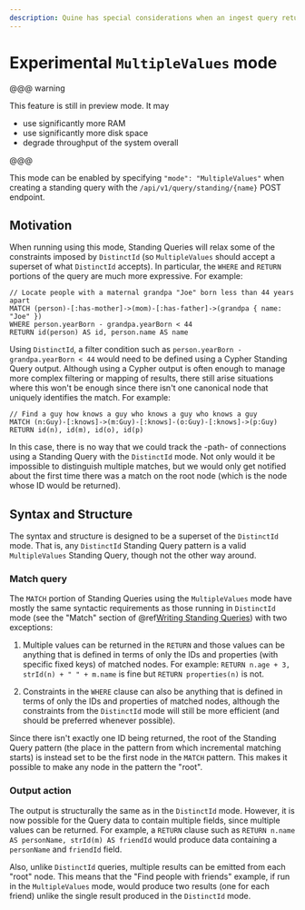 ```yaml
---
description: Quine has special considerations when an ingest query returns multiple values
---
```

# Experimental `MultipleValues` mode

@@@ warning

This feature is still in preview mode. It may

* use significantly more RAM
* use significantly more disk space
* degrade throughput of the system overall

@@@

This mode can be enabled by specifying `"mode": "MultipleValues"` when creating a standing query with the `/api/v1/query/standing/{name}` POST endpoint.

## Motivation

When running using this mode, Standing Queries will relax some of the constraints imposed by `DistinctId` (so `MultipleValues` should accept a superset of what `DistinctId` accepts). In particular, the `WHERE` and `RETURN` portions of the query are much more expressive. For example:

```cypher
// Locate people with a maternal grandpa "Joe" born less than 44 years apart
MATCH (person)-[:has-mother]->(mom)-[:has-father]->(grandpa { name: "Joe" })
WHERE person.yearBorn - grandpa.yearBorn < 44
RETURN id(person) AS id, person.name AS name
```

Using `DistinctId`, a filter condition such as `person.yearBorn - grandpa.yearBorn < 44` would need to be defined using a Cypher Standing Query output. Although using a Cypher output is often enough to manage more complex filtering or mapping of results, there still arise situations where this won't be enough since there isn't one canonical node that uniquely identifies the match. For example:

```cypher
// Find a guy how knows a guy who knows a guy who knows a guy
MATCH (n:Guy)-[:knows]->(m:Guy)-[:knows]-(o:Guy)-[:knows]->(p:Guy)
RETURN id(n), id(m), id(o), id(p)
```

In this case, there is no way that we could track the -path- of connections using a Standing Query with the `DistinctId` mode. Not only would it be impossible to distinguish multiple matches, but we would only get notified about the first time there was a match on the root node (which is the node whose ID would be returned).

## Syntax and Structure

The syntax and structure is designed to be a superset of the `DistinctId` mode. That is, any `DistinctId` Standing Query pattern is a valid `MultipleValues` Standing Query, though not the other way around.

### Match query

The `MATCH` portion of Standing Queries using the `MultipleValues` mode have mostly the same syntactic requirements as those running in `DistinctId` mode (see the "Match" section of @ref[Writing Standing Queries](writing-standing-queries.md)) with two exceptions:

  1. Multiple values can be returned in the `RETURN` and those values can be anything that is defined in terms of only the IDs and properties (with specific fixed keys) of matched nodes. For example: `RETURN n.age + 3, strId(n) + " " + m.name` is fine but `RETURN properties(n)` is not.

  2. Constraints in the `WHERE` clause can also be anything that is defined in terms of only the IDs and properties of matched nodes, although the constraints from the `DistinctId` mode will still be more efficient (and should be preferred whenever possible).

Since there isn't exactly one ID being returned, the root of the Standing Query pattern (the place in the pattern from which incremental matching starts) is instead set to be the first node in the `MATCH` pattern. This makes it possible to make any node in the pattern the "root".

### Output action

The output is structurally the same as in the `DistinctId` mode. However, it is now possible for the Query data to contain multiple fields, since multiple values can be returned. For example, a `RETURN` clause such as `RETURN n.name AS personName, strId(m) AS friendId` would produce data containing a `personName` and `friendId` field.

Also, unlike `DistinctId` queries, multiple results can be emitted from each "root" node. This means that the "Find people with friends" example, if run in the `MultipleValues` mode, would produce two results (one for each friend) unlike the single result produced in the `DistinctId` mode.
